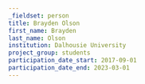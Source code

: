 ```yaml
---
_fieldset: person
title: Brayden Olson
first_name: Brayden
last_name: Olson
institution: Dalhousie University
project_group: students
participation_date_start: 2017-09-01
participation_date_end: 2023-03-01
---
```


